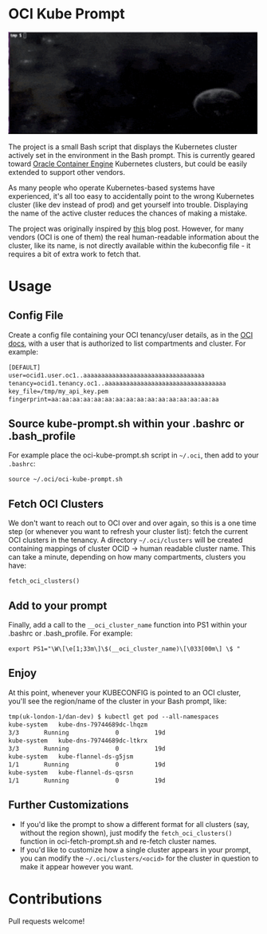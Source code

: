 # OCI Kube Prompt

<img src="images/oci-kube-prompt.gif" width="500" />

The project is a small Bash script that displays the Kubernetes cluster actively set in the environment in the Bash prompt.
This is currently geared toward [Oracle Container Engine](https://cloud.oracle.com/containers/kubernetes-engine) Kubernetes
clusters, but could be easily extended to support other vendors.

As many people who operate Kubernetes-based systems have experienced, it's all too easy to accidentally point to the
wrong Kubernetes cluster (like dev instead of prod) and get yourself into trouble.  Displaying the name of the active
cluster reduces the chances of making a mistake.

The project was originally inspired by [this](https://pracucci.com/display-the-current-kubelet-context-in-the-bash-prompt.html)
blog post.  However, for many vendors (OCI is one of them) the real human-readable information about the cluster, like its
name, is not directly available within the kubeconfig file - it requires a bit of extra work to fetch that.

# Usage

## Config File
Create a config file containing your OCI tenancy/user details, as in the
[OCI docs](https://docs.cloud.oracle.com/iaas/Content/API/Concepts/sdkconfig.htm), with a user that is authorized to list
compartments and cluster.  For example:

```
[DEFAULT]
user=ocid1.user.oc1..aaaaaaaaaaaaaaaaaaaaaaaaaaaaaaaaaa
tenancy=ocid1.tenancy.oc1..aaaaaaaaaaaaaaaaaaaaaaaaaaaaaaaaaa
key_file=/tmp/my_api_key.pem
fingerprint=aa:aa:aa:aa:aa:aa:aa:aa:aa:aa:aa:aa:aa:aa:aa:aa
```

## Source kube-prompt.sh within your .bashrc or .bash_profile

For example place the oci-kube-prompt.sh script in `~/.oci`, then add to your `.bashrc`:

```
source ~/.oci/oci-kube-prompt.sh
```

## Fetch OCI Clusters

We don't want to reach out to OCI over and over again, so this is a one time step (or whenever you want to refresh your
cluster list): fetch the current OCI clusters in the tenancy.  A directory `~/.oci/clusters` will be created containing
mappings of cluster OCID -> human readable cluster name.  This can take a minute, depending on how many compartments,
clusters you have:

```
fetch_oci_clusters()
```

## Add to your prompt

Finally, add a call to the `__oci_cluster_name` function into PS1 within your .bashrc or .bash_profile.  For example:

```
export PS1="\W\[\e[1;33m\]\$(__oci_cluster_name)\[\033[00m\] \$ "
```

## Enjoy

At this point, whenever your KUBECONFIG is pointed to an OCI cluster, you'll see the region/name of the cluster in your
Bash prompt, like:

```
tmp(uk-london-1/dan-dev) $ kubectl get pod --all-namespaces
kube-system   kube-dns-79744689dc-lhqzm                                         3/3       Running             0          19d
kube-system   kube-dns-79744689dc-ltkrx                                         3/3       Running             0          19d
kube-system   kube-flannel-ds-g5jsm                                             1/1       Running             0          19d
kube-system   kube-flannel-ds-qsrsn                                             1/1       Running             0          19d
```

## Further Customizations

- If you'd like the prompt to show a different format for all clusters (say, without the region shown), just modify the
 `fetch_oci_clusters()` function in oci-fetch-prompt.sh and re-fetch cluster names.
- If you'd like to customize how a single cluster appears in your prompt, you can modify the `~/.oci/clusters/<ocid>`
 for the cluster in question to make it appear however you want.

# Contributions

Pull requests welcome!